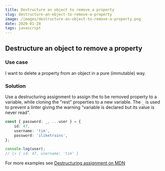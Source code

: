 ```yaml
---
title: Destructure an object to remove a property
slug: destructure-an-object-to-remove-a-property
image: /images/destructure-an-object-to-remove-a-property.png
date: 2020-01-28
tags: javascript
---
```


## Destructure an object to remove a property

### Use case

I want to delete a property from an object in a pure (immutable) way.

### Solution

Use a destructuring assignment to assign the to be removed property to a variable, while cloning the "rest" properties to a new variable.
The `_` is used to prevent a linter giving the warning "variable is declared but its value is never read".

```ts
const { password: _, ...user } = {
	id: 47,
	username: 'tim',
	password: 'iliketrains',
};

console.log(user);
// |> { id: 47, username: 'tim' }
```

For more examples see [Destructuring assignment on MDN](https://developer.mozilla.org/en-US/docs/Web/JavaScript/Reference/Operators/Destructuring_assignment)
